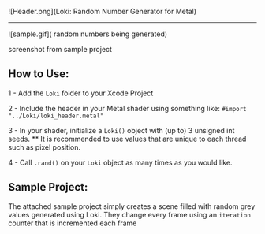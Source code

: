 ![Header.png](Loki: Random Number Generator for Metal)

___________________________________


![sample.gif]( random numbers being generated)

screenshot from sample project

## How to Use:

1 - Add the `Loki` folder to your Xcode Project

2 - Include the header in your Metal shader using something like: `#import  "../Loki/loki_header.metal"`

3 - In your shader, initialize a `Loki()` object with (up to) 3 unsigned int seeds. 
** It is recommended to use values that are unique to each thread such as pixel position.

4 - Call `.rand()` on your `Loki` object as many times as you would like.


## Sample Project:

The attached sample project simply creates a scene filled with random grey values generated using Loki. They change every frame using an `iteration` counter that is incremented each frame
